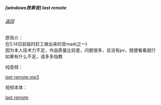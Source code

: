 ##### [windows效果音] last remote

###### [返回](/)

原简介：  
在5.14日前临时赶工做出来的音mad(之一)  
因为本人技术力不足，作品质量比较差，问题很多，且没有pv，随便看看就行  
如果有什么不足，请多多指教  

纯音频：   

[last remote.mp3](https://static.mrl646.top/api/raw/?path=/assets/last-remote.mp3 ':include')

视频本体：  
 
[last remote](https://static.mrl646.top/api/raw/?path=/assets/last-remote.mp4 ':include')
